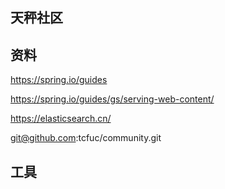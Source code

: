 ## 天秤社区

## 资料
https://spring.io/guides

https://spring.io/guides/gs/serving-web-content/

https://elasticsearch.cn/

git@github.com:tcfuc/community.git

## 工具
